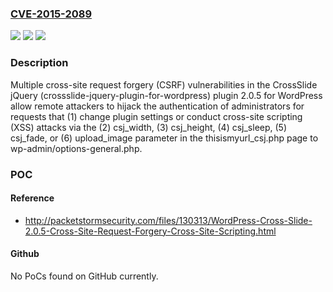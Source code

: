 ### [CVE-2015-2089](https://cve.mitre.org/cgi-bin/cvename.cgi?name=CVE-2015-2089)
![](https://img.shields.io/static/v1?label=Product&message=n%2Fa&color=blue)
![](https://img.shields.io/static/v1?label=Version&message=n%2Fa&color=blue)
![](https://img.shields.io/static/v1?label=Vulnerability&message=n%2Fa&color=brighgreen)

### Description

Multiple cross-site request forgery (CSRF) vulnerabilities in the CrossSlide jQuery (crossslide-jquery-plugin-for-wordpress) plugin 2.0.5 for WordPress allow remote attackers to hijack the authentication of administrators for requests that (1) change plugin settings or conduct cross-site scripting (XSS) attacks via the (2) csj_width, (3) csj_height, (4) csj_sleep, (5) csj_fade, or (6) upload_image parameter in the thisismyurl_csj.php page to wp-admin/options-general.php.

### POC

#### Reference
- http://packetstormsecurity.com/files/130313/WordPress-Cross-Slide-2.0.5-Cross-Site-Request-Forgery-Cross-Site-Scripting.html

#### Github
No PoCs found on GitHub currently.


